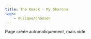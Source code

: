 ```yaml
---
title: The Knack - My Sharona
tags:
    - musique/chanson
---
```


Page créée automatiquement, mais vide.

